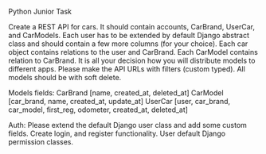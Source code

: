 Python Junior Task

Create a REST API for cars. It should contain accounts, CarBrand, UserCar, and CarModels. Each user has to be extended by default Django abstract class and should contain a few more columns (for your choice). Each car object contains relations to the user and CarBrand. Each CarModel contains relation to CarBrand. It is all your decision how you will distribute models to different apps. Please make the API URLs with filters (custom typed). All models should be with soft delete.

Models fields:
CarBrand [name, created_at, deleted_at]
CarModel [car_brand, name, created_at, update_at]
UserCar [user, car_brand, car_model, first_reg, odometer, created_at, deleted_at]

Auth:
Please extend the default Django user class and add some custom fields. Create login, and register functionality. User default Django permission classes. 

